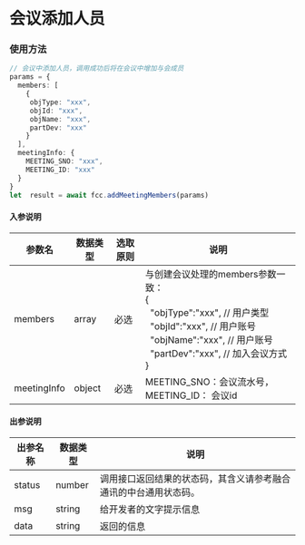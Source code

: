 # 会议添加人员

### 使用方法
```typescript
// 会议中添加人员，调用成功后将在会议中增加与会成员
params = {
  members: [
    {
     objType: "xxx",
     objId: "xxx",
     objName: "xxx",
     partDev: "xxx"
    }
  ],
  meetingInfo: {
    MEETING_SNO: "xxx",
    MEETING_ID: "xxx"
  }
}
let  result = await fcc.addMeetingMembers(params)
```
<!-- **入参说明** -->
#### 入参说明

| **参数名** | **数据类型** | **选取原则** |**说明** |
| ---------- | -------------- | -------------- | ---------------- |
| members      | array       | 必选         | 与创建会议处理的members参数一致：<br/>{<br/> &nbsp;&nbsp;"objType":"xxx",  // 用户类型<br/> &nbsp;&nbsp;"objId":"xxx",  // 用户账号<br/> &nbsp;&nbsp;"objName":"xxx",  // 用户账号<br/> &nbsp;&nbsp;"partDev":"xxx",  // 加入会议方式<br/>}|
| meetingInfo      | object       | 必选 | MEETING_SNO：会议流水号，MEETING_ID： 会议id |

#### 出参说明

| **出参名称** | **数据类型** | **说明**                         |
| -------- | -------- | ------------------------------ |
| status   | number   | 调用接口返回结果的状态码，其含义请参考融合通讯的中台通用状态码。 |
| msg      | string   | 给开发者的文字提示信息                    |
| data     | string   | 返回的信息                          |

